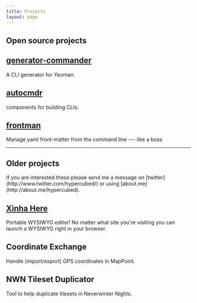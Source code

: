 ```yaml
---
title: Projects
layout: page
---
```


<section class="projects">
	<h1>Open source projects</h1>
	<div class="row-fluid">
		<i class="icon-github icon-6"></i>
	</div>
	<div class="row-fluid">
      <div class="span4">
        <h2><a href="https://github.com/Hypercubed/generator-commander">generator-commander</a></h2>
        <p>A CLI generator for Yeoman.</p>
      </div>
      <div class="span4">
        <h2><a href="https://github.com/Hypercubed/autocmdr">autocmdr</a></h2>
        <p>components for building CLIs. </p>
      </div>
      <div class="span4">
        <h2><a href="https://github.com/Hypercubed/frontman">frontman</a></h2>
        <p>Manage yaml front-matter from the command line --- like a boss</p>
      </div>
    </div>
</section>

<hr class="soften" />

<section class="projects">
	<h1>Older projects</h1>
  <div class="row-fluid">
    <i class="icon-archive icon-6"></i>
  </div>
	<p>If you are interested these please send me a message on [twitter](http://www.twitter.com/hypercubed/) or using [about.me](http://about.me/hypercubed).</p>
	<div class="row-fluid">
      <div class="span4">
        <h2><a href="https://addons.mozilla.org/en-US/firefox/addon/xinha-here/">Xinha Here</a></h2>
        <p>Portable WYSIWYG editor! No matter what site you're visiting you can launch a WYSIWYG right in your browser.</p>
      </div>
      <div class="span4">
        <h2>Coordinate Exchange</h2>
        <p>Handle (import/export) GPS coordinates in MapPoint.</p>
      </div>
      <div class="span4">
        <h2>NWN Tileset Duplicator</h2>
        <p>Tool to help duplicate tilesets in Neverwinter Nights.</p>
      </div>
    </div>
</section>